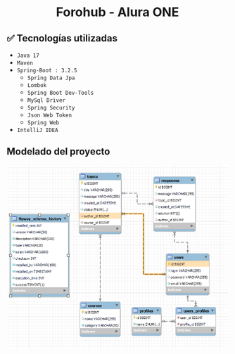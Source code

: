<h1 align="center"> Forohub - Alura ONE </h1>

## :white_check_mark: Tecnologías utilizadas

- `Java 17`
- `Maven`
-  `Spring-Boot : 3.2.5`
    - `Spring Data Jpa`
    - `Lombok`
    - `Spring Boot Dev-Tools`
    - `MySql Driver`
    - `Spring Security`
    - `Json Web Token`
    - `Spring Web`
- `IntelliJ IDEA`

<h2>Modelado del proyecto</h2>
<img src="https://github.com/juanm-mrqz/forohub_challenge/blob/main/assets/images/db-schema.png" alt="Esquema de base de datos">
